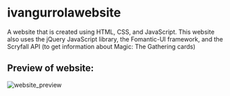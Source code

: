 # ivangurrolawebsite
A website that is created using HTML, CSS, and JavaScript. This website also uses the jQuery JavaScript library, the Fomantic-UI framework, and the Scryfall API (to get information about Magic: The Gathering cards) 

Preview of website:
--
![website_preview](https://user-images.githubusercontent.com/71343788/123059925-1c2f2c80-d3bf-11eb-95dd-9f6724686416.PNG)
